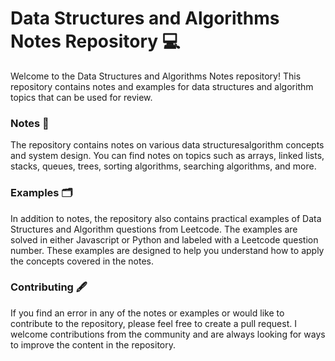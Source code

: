 # Data Structures and Algorithms Notes Repository 💻
Welcome to the Data Structures and Algorithms Notes repository! This repository contains notes and examples for data structures and algorithm topics that can be used for review.

### Notes 📓 
The repository contains notes on various data structuresalgorithm concepts and system design. You can find notes on topics such as arrays, linked lists, stacks, queues, trees, sorting algorithms, searching algorithms, and more.

### Examples 🗂 
In addition to notes, the repository also contains practical examples of Data Structures and Algorithm questions from Leetcode. The examples are solved in either Javascript or Python and labeled with a Leetcode question number. These examples are designed to help you understand how to apply the concepts covered in the notes.

### Contributing 🖋
If you find an error in any of the notes or examples or would like to contribute to the repository, please feel free to create a pull request. I welcome contributions from the community and are always looking for ways to improve the content in the repository.





